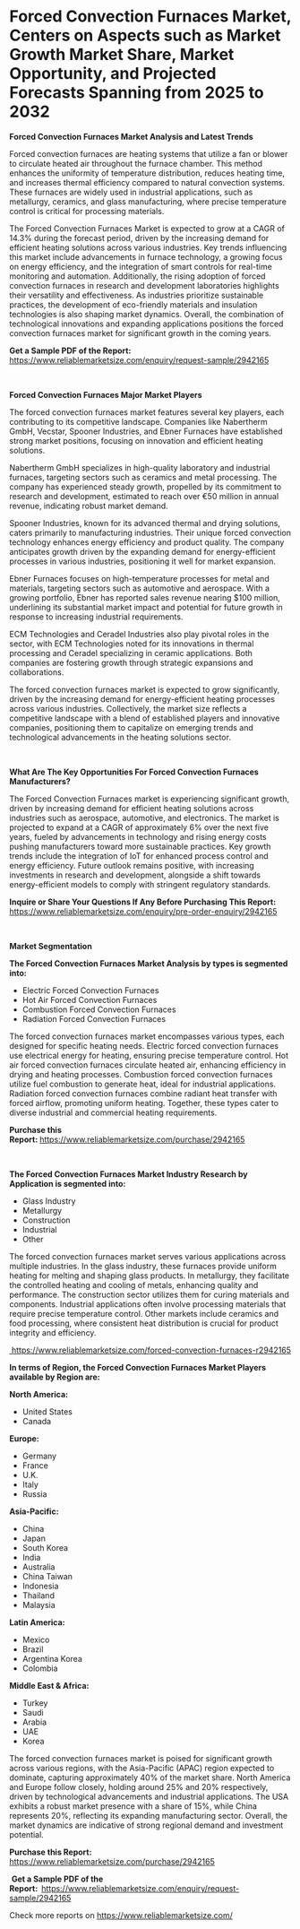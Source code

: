 <p><h1>Forced Convection Furnaces Market, Centers on Aspects such as Market Growth Market Share, Market Opportunity, and Projected Forecasts Spanning from 2025 to 2032</h1></p><p><strong>Forced Convection Furnaces Market Analysis and Latest Trends</strong></p>
<p><p>Forced convection furnaces are heating systems that utilize a fan or blower to circulate heated air throughout the furnace chamber. This method enhances the uniformity of temperature distribution, reduces heating time, and increases thermal efficiency compared to natural convection systems. These furnaces are widely used in industrial applications, such as metallurgy, ceramics, and glass manufacturing, where precise temperature control is critical for processing materials.</p><p>The Forced Convection Furnaces Market is expected to grow at a CAGR of 14.3% during the forecast period, driven by the increasing demand for efficient heating solutions across various industries. Key trends influencing this market include advancements in furnace technology, a growing focus on energy efficiency, and the integration of smart controls for real-time monitoring and automation. Additionally, the rising adoption of forced convection furnaces in research and development laboratories highlights their versatility and effectiveness. As industries prioritize sustainable practices, the development of eco-friendly materials and insulation technologies is also shaping market dynamics. Overall, the combination of technological innovations and expanding applications positions the forced convection furnaces market for significant growth in the coming years.</p></p>
<p><strong>Get a Sample PDF of the Report:&nbsp;</strong> <a href="https://www.reliablemarketsize.com/enquiry/request-sample/2942165?utm_campaign=3351&utm_medium=2&utm_source=Github&utm_content=ia&utm_term=15032025&utm_id=forced-convection-furnaces">https://www.reliablemarketsize.com/enquiry/request-sample/2942165</a></p>
<p>&nbsp;</p>
<p><strong>Forced Convection Furnaces Major Market Players</strong></p>
<p><p>The forced convection furnaces market features several key players, each contributing to its competitive landscape. Companies like Nabertherm GmbH, Vecstar, Spooner Industries, and Ebner Furnaces have established strong market positions, focusing on innovation and efficient heating solutions.</p><p>Nabertherm GmbH specializes in high-quality laboratory and industrial furnaces, targeting sectors such as ceramics and metal processing. The company has experienced steady growth, propelled by its commitment to research and development, estimated to reach over €50 million in annual revenue, indicating robust market demand.</p><p>Spooner Industries, known for its advanced thermal and drying solutions, caters primarily to manufacturing industries. Their unique forced convection technology enhances energy efficiency and product quality. The company anticipates growth driven by the expanding demand for energy-efficient processes in various industries, positioning it well for market expansion.</p><p>Ebner Furnaces focuses on high-temperature processes for metal and materials, targeting sectors such as automotive and aerospace. With a growing portfolio, Ebner has reported sales revenue nearing $100 million, underlining its substantial market impact and potential for future growth in response to increasing industrial requirements.</p><p>ECM Technologies and Ceradel Industries also play pivotal roles in the sector, with ECM Technologies noted for its innovations in thermal processing and Ceradel specializing in ceramic applications. Both companies are fostering growth through strategic expansions and collaborations.</p><p>The forced convection furnaces market is expected to grow significantly, driven by the increasing demand for energy-efficient heating processes across various industries. Collectively, the market size reflects a competitive landscape with a blend of established players and innovative companies, positioning them to capitalize on emerging trends and technological advancements in the heating solutions sector.</p></p>
<p>&nbsp;</p>
<p><strong>What Are The Key Opportunities For Forced Convection Furnaces Manufacturers?</strong></p>
<p><p>The Forced Convection Furnaces market is experiencing significant growth, driven by increasing demand for efficient heating solutions across industries such as aerospace, automotive, and electronics. The market is projected to expand at a CAGR of approximately 6% over the next five years, fueled by advancements in technology and rising energy costs pushing manufacturers toward more sustainable practices. Key growth trends include the integration of IoT for enhanced process control and energy efficiency. Future outlook remains positive, with increasing investments in research and development, alongside a shift towards energy-efficient models to comply with stringent regulatory standards.</p></p>
<p><strong>Inquire or Share Your Questions If Any Before Purchasing This Report:</strong> <a href="https://www.reliablemarketsize.com/enquiry/pre-order-enquiry/2942165?utm_campaign=3351&utm_medium=2&utm_source=Github&utm_content=ia&utm_term=15032025&utm_id=forced-convection-furnaces">https://www.reliablemarketsize.com/enquiry/pre-order-enquiry/2942165</a></p>
<p>&nbsp;</p>
<p><strong>Market Segmentation</strong></p>
<p><strong>The Forced Convection Furnaces Market Analysis by types is segmented into:</strong></p>
<p><ul><li>Electric Forced Convection Furnaces</li><li>Hot Air Forced Convection Furnaces</li><li>Combustion Forced Convection Furnaces</li><li>Radiation Forced Convection Furnaces</li></ul></p>
<p><p>The forced convection furnaces market encompasses various types, each designed for specific heating needs. Electric forced convection furnaces use electrical energy for heating, ensuring precise temperature control. Hot air forced convection furnaces circulate heated air, enhancing efficiency in drying and heating processes. Combustion forced convection furnaces utilize fuel combustion to generate heat, ideal for industrial applications. Radiation forced convection furnaces combine radiant heat transfer with forced airflow, promoting uniform heating. Together, these types cater to diverse industrial and commercial heating requirements.</p></p>
<p><strong>Purchase this Report:&nbsp;</strong><a href="https://www.reliablemarketsize.com/purchase/2942165?utm_campaign=3351&utm_medium=2&utm_source=Github&utm_content=ia&utm_term=15032025&utm_id=forced-convection-furnaces">https://www.reliablemarketsize.com/purchase/2942165</a></p>
<p>&nbsp;</p>
<p><strong>The Forced Convection Furnaces Market Industry Research by Application is segmented into:</strong></p>
<p><ul><li>Glass Industry</li><li>Metallurgy</li><li>Construction</li><li>Industrial</li><li>Other</li></ul></p>
<p><p>The forced convection furnaces market serves various applications across multiple industries. In the glass industry, these furnaces provide uniform heating for melting and shaping glass products. In metallurgy, they facilitate the controlled heating and cooling of metals, enhancing quality and performance. The construction sector utilizes them for curing materials and components. Industrial applications often involve processing materials that require precise temperature control. Other markets include ceramics and food processing, where consistent heat distribution is crucial for product integrity and efficiency.</p></p>
<p><a href="https://www.reliablemarketsize.com/forced-convection-furnaces-r2942165?utm_campaign=3351&utm_medium=2&utm_source=Github&utm_content=ia&utm_term=15032025&utm_id=forced-convection-furnaces">&nbsp;https://www.reliablemarketsize.com/forced-convection-furnaces-r2942165</a></p>
<p><strong>In terms of Region, the Forced Convection Furnaces Market Players available by Region are:</strong></p>
<p>
    <p> <strong> North America: </strong>
        <ul>
            <li>United States</li>
            <li>Canada</li>
        </ul>
        </p> 
    <p> <strong> Europe: </strong>
        <ul>
            <li>Germany</li>
            <li>France</li>
            <li>U.K.</li>
            <li>Italy</li>
            <li>Russia</li>
        </ul>
        </p> 
    <p> <strong> Asia-Pacific: </strong>
        <ul>
            <li>China</li>
            <li>Japan</li>
            <li>South Korea</li>
            <li>India</li>
            <li>Australia</li>
            <li>China Taiwan</li>
            <li>Indonesia</li>
            <li>Thailand</li>
            <li>Malaysia</li>
        </ul>
        </p> 
    <p> <strong> Latin America: </strong>
        <ul>
            <li>Mexico</li>
            <li>Brazil</li>
            <li>Argentina Korea</li>
            <li>Colombia</li>
        </ul>
        </p> 
    <p> <strong> Middle East & Africa: </strong>
        <ul>
            <li>Turkey</li>
            <li>Saudi</li>
            <li>Arabia</li>
            <li>UAE</li>
            <li>Korea</li>
        </ul>
    </p>
    </p>
<p><p>The forced convection furnaces market is poised for significant growth across various regions, with the Asia-Pacific (APAC) region expected to dominate, capturing approximately 40% of the market share. North America and Europe follow closely, holding around 25% and 20% respectively, driven by technological advancements and industrial applications. The USA exhibits a robust market presence with a share of 15%, while China represents 20%, reflecting its expanding manufacturing sector. Overall, the market dynamics are indicative of strong regional demand and investment potential.</p></p>
<p><strong>Purchase this Report: </strong><a href="https://www.reliablemarketsize.com/purchase/2942165?utm_campaign=3351&utm_medium=2&utm_source=Github&utm_content=ia&utm_term=15032025&utm_id=forced-convection-furnaces">https://www.reliablemarketsize.com/purchase/2942165</a></p>
<p>&nbsp;<strong>Get a Sample PDF of the Report:&nbsp;&nbsp;</strong><a href="https://www.reliablemarketsize.com/enquiry/request-sample/2942165?utm_campaign=3351&utm_medium=2&utm_source=Github&utm_content=ia&utm_term=15032025&utm_id=forced-convection-furnaces">https://www.reliablemarketsize.com/enquiry/request-sample/2942165</a></p>
<p><strong></strong></p>
<p>Check more reports on <a href="https://www.reliablemarketsize.com/?utm_campaign=3351&utm_medium=2&utm_source=Github&utm_content=ia&utm_term=15032025&utm_id=forced-convection-furnaces">https://www.reliablemarketsize.com/</a></p>
